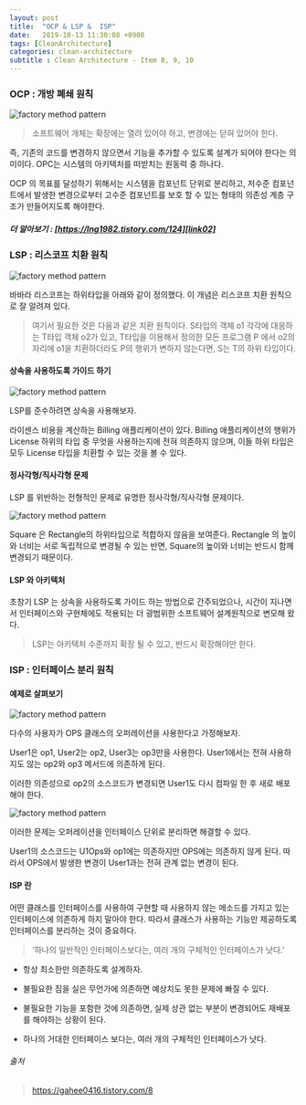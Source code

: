 ```yaml
---
layout: post
title:  "OCP & LSP &  ISP"
date:   2019-10-13 11:30:08 +0900
tags: [CleanArchitecture]
categories: clean-architecture
subtitle : Clean Architecture - Item 8, 9, 10
---
```


### OCP : 개방 폐쇄 원칙

![factory method pattern](13.jpg) 

> 소프트웨어 개체는 확장에는 열려 있어야 하고, 변경에는 닫혀 있어야 한다.

즉, 기존의 코드를 변경하지 않으면서 기능을 추가할 수 있도록 설계가 되어야 한다는 의미이다. OPC는 시스템의 아키텍처를 떠받치는 원동력 중 하나다.

OCP 의 목표를 달성하기 위해서는 시스템을 컴포넌트 단위로 분리하고, 저수준 컴포넌트에서 발생한 변경으로부터 고수준 컴포넌트를 보호 할 수 있는 형태의 의존성 계층 구조가 만들어지도록 해야한다.

##### 더 알아보기 : [https://lng1982.tistory.com/124][link02] <br/>
[link02]: https://lng1982.tistory.com/124



### LSP : 리스코프 치환 원칙

![factory method pattern](14.jpg) 

바바라 리스코프는 하위타입을 아래와 같이 정의했다. 이 개념은 리스코프 치환 원칙으로 잘 알려져 있다. 

> 여기서 필요한 것은 다음과 같은 치환 원칙이다. S타입의 객체 o1 각각에 대응하는 T타입 객체 o2가 있고, T타입을 이용해서 정의한 모든 프로그램 P 에서 o2의 자리에 o1을 치환하더라도 P의 행위가 변하지 않는다면, S는 T의 하위 타입이다.



#### 상속을 사용하도록 가이드 하기

![factory method pattern](19.png) 

LSP를 준수하려면 상속을 사용해보자. 

라이센스 비용을 계산하는 Billing 애플리케이션이 있다. Billing 애플리케이션의 행위가 License 하위의 타입 중 무엇을 사용하는지에 전혀 의존하지 않으며, 이들 하위 타입은 모두 License 타입을 치환할 수 있는 것을 볼 수 있다.



#### 정사각형/직사각형 문제

LSP 를 위반하는 전형적인 문제로 유명한 정사각형/직사각형 문제이다.

![factory method pattern](18.png)

Square 은 Rectangle의 하위타입으로 적합하지 않음을 보여준다. Rectangle 의 높이와 너비는 서로 독립적으로 변경될 수 있는 반면, Square의 높이와 너비는 반드시 함께 변경되기 때문이다. 




#### LSP 와 아키텍처

초창기 LSP 는 상속을 사용하도록 가이드 하는 방법으로 간주되었으나, 시간이 지나면서 인터페이스와 구현체에도 적용되는 더 광범위한 소프트웨어 설계원칙으로 변모해 왔다. 

> LSP는 아키텍처 수준까지 확장 될 수 있고, 반드시 확장해야만 한다. 



### ISP : 인터페이스 분리 원칙

#### 예제로 살펴보기

![factory method pattern](20.png) 

다수의 사용자가 OPS 클래스의 오퍼레이션을 사용한다고 가정해보자. 

User1은 op1, User2는 op2, User3는 op3만을 사용한다. User1에서는 전혀 사용하지도 않는 op2와 op3 메서드에 의존하게 된다. 

이러한 의존성으로 op2의 소스코드가 변경되면 User1도 다시 컴파일 한 후 새로 배포해야 한다. 

![factory method pattern](21.png) 

이러한 문제는 오퍼레이션을 인터페이스 단위로 분리하면 해결할 수 있다. 

User1의 소스코드는 U1Ops와 op1에는 의존하지만 OPS에는 의존하지 않게 된다. 따라서 OPS에서 발생한 변경이 User1과는 전혀 관계 없는 변경이 된다.



#### ISP 란 

어떤 클래스를 인터페이스를 사용하여 구현할 때 사용하지 않는 메소드를 가지고 있는 인터페이스에 의존하게 하지 말아야 한다.
따라서 클래스가 사용하는 기능만 제공하도록 인터페이스를 분리하는 것이 중요하다.

> ‘하나의 일반적인 인터페이스보다는, 여러 개의 구체적인 인터페이스가 낫다.’

- 항상 최소한만 의존하도록 설계하자. 

- 불필요한 짐을 실은 무언가에 의존하면 예상치도 못한 문제에 빠질 수 있다.

- 불필요한 기능을 포함한 것에 의존하면, 실제 상관 없는 부분이 변경되어도 재배포를 해야하는 상황이 된다.

- 하나의 거대한 인터페이스 보다는, 여러 개의 구체적인 인터페이스가 낫다.



###### 출처
> https://gahee0416.tistory.com/8
